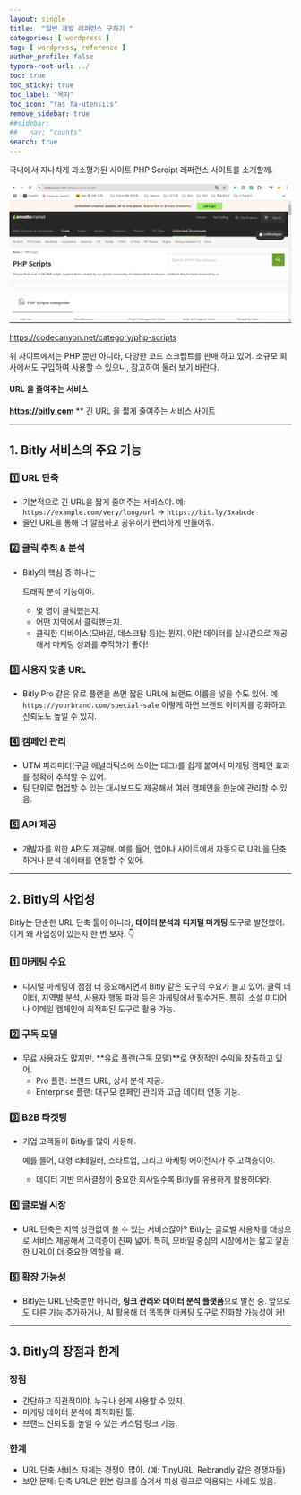 ```yaml
---
layout: single
title:  "일반 개발 레퍼런스 구하기 "
categories: [ wordpress ]
tag: [ wordpress, reference ]
author_profile: false
typora-root-url: ../
toc: true
toc_sticky: true
toc_label: "목차"
toc_icon: "fas fa-utensils" 
remove_sidebar: true
##sidebar:
##   nav: "counts"
search: true
---
```


국내에서 지나치게 과소평가된 사이트 PHP Screipt 레퍼런스 사이트를 소개할께.

![themeforest_CODE 레퍼러스](/../images/2025-01-08-referencedev_general_get_dev_refer/image-20250108102001415.png)

<https://codecanyon.net/category/php-scripts>

위 사이트에서는 PHP 뿐만 아니라, 다양한 코드 스크립트를 판매 하고 있어. 소규모 회사에서도 구입하여 사용할 수 있으니, 참고하여 둘러 보기 바란다.

#### URL 을 줄여주는 서비스

__<https://bitly.com>__  ** 긴 URL 을 짧게 줄여주는 서비스 사이트

---

## 1. Bitly 서비스의 주요 기능

### **1️⃣ URL 단축**

- 기본적으로 긴 URL을 짧게 줄여주는 서비스야.
  예: `https://example.com/very/long/url` → `https://bit.ly/3xabcde`
- 줄인 URL을 통해 더 깔끔하고 공유하기 편리하게 만들어줘.

### **2️⃣ 클릭 추적 & 분석**

- Bitly의 핵심 중 하나는 

  트래픽 분석 기능이야.

  - 몇 명이 클릭했는지.
  - 어떤 지역에서 클릭했는지.
  - 클릭한 디바이스(모바일, 데스크탑 등)는 뭔지.
    이런 데이터를 실시간으로 제공해서 마케팅 성과를 추적하기 좋아!

### **3️⃣ 사용자 맞춤 URL**

- Bitly Pro 같은 유료 플랜을 쓰면 짧은 URL에 브랜드 이름을 넣을 수도 있어.
  예: `https://yourbrand.com/special-sale`
  이렇게 하면 브랜드 이미지를 강화하고 신뢰도도 높일 수 있지.

### **4️⃣ 캠페인 관리**

- UTM 파라미터(구글 애널리틱스에 쓰이는 태그)를 쉽게 붙여서 마케팅 캠페인 효과를 정확히 추적할 수 있어.
- 팀 단위로 협업할 수 있는 대시보드도 제공해서 여러 캠페인을 한눈에 관리할 수 있음.

### **5️⃣ API 제공**

- 개발자를 위한 API도 제공해.
  예를 들어, 앱이나 사이트에서 자동으로 URL을 단축하거나 분석 데이터를 연동할 수 있어.

------

## **2. Bitly의 사업성**

Bitly는 단순한 URL 단축 툴이 아니라, **데이터 분석과 디지털 마케팅** 도구로 발전했어. 이게 왜 사업성이 있는지 한 번 보자. 👇

### **1️⃣ 마케팅 수요**

- 디지털 마케팅이 점점 더 중요해지면서 Bitly 같은 도구의 수요가 늘고 있어.
  클릭 데이터, 지역별 분석, 사용자 행동 파악 등은 마케팅에서 필수거든.
  특히, 소셜 미디어나 이메일 캠페인에 최적화된 도구로 활용 가능.

### **2️⃣ 구독 모델**

- 무료 사용자도 많지만, **유료 플랜(구독 모델)**로 안정적인 수익을 창출하고 있어.
  - Pro 플랜: 브랜드 URL, 상세 분석 제공.
  - Enterprise 플랜: 대규모 캠페인 관리와 고급 데이터 연동 기능.

### **3️⃣ B2B 타겟팅**

- 기업 고객들이 Bitly를 많이 사용해.

  예를 들어, 대형 리테일러, 스타트업, 그리고 마케팅 에이전시가 주 고객층이야.

  - 데이터 기반 의사결정이 중요한 회사일수록 Bitly를 유용하게 활용하더라.

### **4️⃣ 글로벌 시장**

- URL 단축은 지역 상관없이 쓸 수 있는 서비스잖아? Bitly는 글로벌 사용자를 대상으로 서비스 제공해서 고객층이 진짜 넓어.
  특히, 모바일 중심의 시장에서는 짧고 깔끔한 URL이 더 중요한 역할을 해.

### **5️⃣ 확장 가능성**

- Bitly는 URL 단축뿐만 아니라, **링크 관리와 데이터 분석 플랫폼**으로 발전 중.
  앞으로도 다른 기능 추가하거나, AI 활용해 더 똑똑한 마케팅 도구로 진화할 가능성이 커!

------

## **3. Bitly의 장점과 한계**

### **장점**

- 간단하고 직관적이야. 누구나 쉽게 사용할 수 있지.
- 마케팅 데이터 분석에 최적화된 툴.
- 브랜드 신뢰도를 높일 수 있는 커스텀 링크 기능.

### **한계**

- URL 단축 서비스 자체는 경쟁이 많아. (예: TinyURL, Rebrandly 같은 경쟁자들)
- 보안 문제: 단축 URL은 원본 링크를 숨겨서 피싱 링크로 악용되는 사례도 있음.




